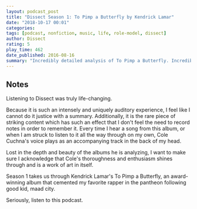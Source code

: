 ```yaml
---
layout: podcast_post
title: "Dissect Season 1: To Pimp a Butterfly by Kendrick Lamar"
date: "2018-10-17 00:01"
categories:
tags: [podcast, nonfiction, music, life, role-model, dissect]
author: Dissect
rating: 5
play_time: 462
date_published: 2016-08-16
summary: "Incredibly detailed analysis of To Pimp a Butterfly. Incredible music with a purpose"
---
```


## Notes

Listening to Dissect was truly life-changing.

Because it is such an intensely and uniquely auditory experience, I feel like I
cannot do it justice with a summary. Additionally, it is the rare piece of
striking content which has such an effect that I don't feel the need to record
notes in order to remember it. Every time I hear a song from this album, or when
I am struck to listen to it all the way through on my own, Cole Cuchna's voice
plays as an accompanying track in the back of my head.

Lost in the depth and beauty of the albums he is analyzing, I want to make sure
I acknowledge that Cole's thoroughness and enthusiasm shines through and is a
work of art in itself.

Season 1 takes us through Kendrick Lamar's To Pimp a Butterfly, an
award-winning album that cemented my favorite rapper in the pantheon following
good kid, maad city.

Seriously, listen to this podcast.

